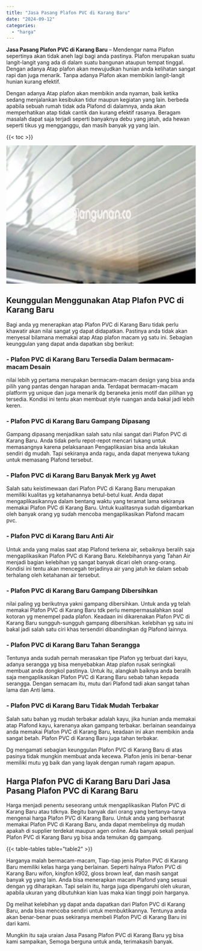 ```yaml
---
title: "Jasa Pasang Plafon PVC di Karang Baru"
date: "2024-09-12"
categories: 
  - "harga"
---
```


**Jasa Pasang Plafon PVC di Karang Baru** – Mendengar nama Plafon sepertinya akan tidak aneh lagi bagi anda pastinya. Plafon merupakan suatu langit-langit yang ada di dalam suatu bangunan ataupun tempat tinggal. Dengan adanya Atap plafon akan mewujudkan hunian anda kelihatan sangat rapi dan juga menarik. Tanpa adanya Plafon akan membikin langit-langit hunian kurang efektif.

Dengan adanya Atap plafon akan membikin anda nyaman, baik ketika sedang menjalankan kesibukan tidur maupun kegiatan yang lain. berbeda apabila sebuah rumah tidak ada Plafond di dalamnya, anda akan memperhatikan atap tidak cantik dan kurang efektif rasanya. Beragam masalah dapat saja terjadi seperti banyaknya debu yang jatuh, ada hewan seperti tikus yg mengganggu, dan masih banyak yg yang lain.

{{< toc >}}

![Jasa Pasang Plafon PVC di Karang Baru](/images/flafond-pvc-murah09.png)

## Keunggulan Menggunakan Atap Plafon PVC di Karang Baru

Bagi anda yg menerapkan atap Plafon PVC di Karang Baru tidak perlu khawatir akan nilai sangat yg dapat didapatkan. Pastinya anda tidak akan menyesal bilamana memakai atap Atap plafon macam yg satu ini. Sebagian keunggulan yang dapat anda dapatkan sbg berikut:

### \- Plafon PVC di Karang Baru Tersedia Dalam bermacam-macam Desain

nilai lebih yg pertama merupakan bermacam-macam design yang bisa anda pilih yang pantas dengan harapan anda. Terdapat bermacam-macam platform yg unique dan juga menarik dg beraneka jenis motif dan pilihan yg tersedia. Kondisi ini tentu akan membuat style ruangan anda bakal jadi lebih keren.

### \- Plafon PVC di Karang Baru Gampang Dipasang

Gampang dipasang menjadikan salah satu nilai sangat dari Plafon PVC di Karang Baru. Anda tidak perlu repot-repot mencari tukang untuk memasangnya karena pelaksanaan Pengaplikasian bisa anda lakukan sendiri dg mudah. Tapi sekiranya anda ragu, anda dapat menyewa tukang untuk memasang Plafond tersebut.

### \- Plafon PVC di Karang Baru Banyak Merk yg Awet

Salah satu keistimewaan dari Plafon PVC di Karang Baru merupakan memiliki kualitas yg ketahanannya betul-betul kuat. Anda dapat mengaplikasikannya dalam bentang waktu yang teramat lama sekiranya memakai Plafon PVC di Karang Baru. Untuk kualitasnya sudah digambarkan oleh banyak orang yg sudah mencoba mengaplikasikan Plafond macam pvc.

### \- Plafon PVC di Karang Baru Anti Air

Untuk anda yang malas saat atap Plafond terkena air, sebaiknya beralih saja mengaplikasikan Plafon PVC di Karang Baru. Kelebihannya yang Tahan Air menjadi bagian kelebihan yg sangat banyak dicari oleh orang-orang. Kondisi ini tentu akan mencegah terjadinya air yang jatuh ke dalam sebab terhalang oleh ketahanan air tersebut.

### \- Plafon PVC di Karang Baru Gampang Dibersihkan

nilai paling yg berikutnya yakni gampang dibersihkan. Untuk anda yg telah memakai Plafon PVC di Karang Baru tdk perlu mempermasalahkan soal kotoran yg menempel pada plafon. Keadaan ini dikarenakan Plafon PVC di Karang Baru sungguh-sungguh gampang dibersihkan. kelebihan yg satu ini bakal jadi salah satu ciri khas tersendiri dibandingkan dg Plafond lainnya.

### \- Plafon PVC di Karang Baru Tahan Serangga

Tentunya anda sudah pernah merasakan tipe Plafon yg terbuat dari kayu, adanya serangga yg bisa menyebabkan Atap plafon rusak seringkali membuat anda dongkol pastinya. Untuk itu, alangkah baiknya anda beralih saja mengaplikasikan Plafon PVC di Karang Baru sebab tahan kepada serangga. Dengan semacam itu, mutu dari Plafond tadi akan sangat tahan lama dan Anti lama.

### \- Plafon PVC di Karang Baru Tidak Mudah Terbakar

Salah satu bahan yg mudah terbakar adalah kayu, jika hunian anda memakai atap Plafond kayu, karenanya akan gampang terbakar. berlainan seandainya anda memakai Plafon PVC di Karang Baru, keadaan ini akan membikin anda sangat betah. Plafon PVC di Karang Baru juga tahan terbakar.

Dg mengamati sebagian keunggulan Plafon PVC di Karang Baru di atas pasinya tidak mungkin membuat anda kecewa. Plafon jenis ini benar-benar memiliki mutu yg baik dan yang layak dengan rumah ragam apapun.

## Harga Plafon PVC di Karang Baru Dari Jasa Pasang Plafon PVC di Karang Baru

Harga menjadi penentu seseorang untuk mengaplikasikan Plafon PVC di Karang Baru atau tdknya. Begitu banyak dari orang yang bertanya-tanya mengenai harga Plafon PVC di Karang Baru. Untuk anda yang berhasrat memakai Plafon PVC di Karang Baru, anda dapat membelinya dg mudah apakah di supplier terdekat maupun agen online. Ada banyak sekali penjual Plafon PVC di Karang Baru yg bisa anda temukan dg gampang.

{{< table-tables table="table2" >}}

Harganya malah bermacam-macam, Tiap-tiap jenis Plafon PVC di Karang Baru memiliki kelas harga yang berlainan. Seperti halnya Plafon PVC di Karang Baru wifon, kingfon k902, gloss brown leaf, dan masih sangat banyak yg yang lain. Anda bisa menerapkan macam Plafond yang sesuai dengan yg diharapkan. Tapi selain itu, harga juga dipengaruhi oleh ukuran, apabila ukuran yang dibutuhkan kian luas maka kian tinggi poin harganya.

Dg melihat kelebihan yg dapat anda dapatkan dari Plafon PVC di Karang Baru, anda bisa mencoba sendiri untuk membuktikannya. Tentunya anda akan benar-benar puas sekiranya membeli Plafon PVC di Karang Baru ini dari kami.

Mungkin itu saja uraian Jasa Pasang Plafon PVC di Karang Baru yg bisa kami sampaikan, Semoga berguna untuk anda, terimakasih banyak.
